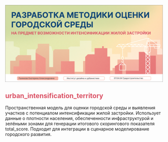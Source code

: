 ![urban_intensification_territory logo](files/head.png)

<h2 style="color:#DA5164;">urban_intensification_territory</h2>

Пространственная модель для оценки городской среды и выявления участков с потенциалом интенсификации жилой застройки. Использует данные о плотности населения, обеспеченности инфраструктурой и зелёными зонами для генерации итогового скорингового показателя total_score. Подходит для интеграции в сценарное моделирование городского развития.
